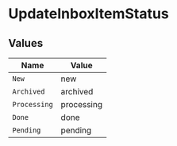 # UpdateInboxItemStatus


## Values

| Name         | Value        |
| ------------ | ------------ |
| `New`        | new          |
| `Archived`   | archived     |
| `Processing` | processing   |
| `Done`       | done         |
| `Pending`    | pending      |